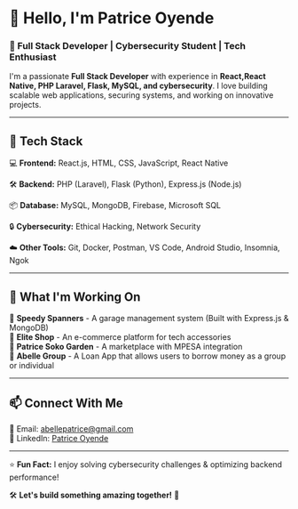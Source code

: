 # 👋 Hello, I'm Patrice Oyende  

### 🚀 Full Stack Developer | Cybersecurity Student | Tech Enthusiast  

I'm a passionate **Full Stack Developer** with experience in **React,React Native, PHP Laravel, Flask, MySQL, and cybersecurity**. I love building scalable web applications, securing systems, and working on innovative projects.  

---

## 🔧 Tech Stack  
💻 **Frontend:** React.js, HTML, CSS, JavaScript, React Native

🛠️ **Backend:** PHP (Laravel), Flask (Python),  Express.js (Node.js) 

📦 **Database:** MySQL, MongoDB, Firebase, Microsoft SQL

🔒 **Cybersecurity:** Ethical Hacking, Network Security  

☁️ **Other Tools:** Git, Docker, Postman, VS Code, Android Studio, Insomnia, Ngok 

---

## 🌱 What I'm Working On  
🔹 **Speedy Spanners** - A garage management system (Built with Express.js & MongoDB)  
🔹 **Elite Shop** - An e-commerce platform for tech accessories  
🔹 **Patrice Soko Garden** - A marketplace with MPESA integration  
🔹 **Abelle Group** - A Loan App that allows users to borrow money as a group or individual



---

## 📫 Connect With Me  
📧 Email: [abellepatrice@gmail.com](mailto:abellepatrice@gmail.com)  
🔗 LinkedIn: [Patrice Oyende](https://www.linkedin.com/in/patrice-oyende-84965b306/)  

---

⭐ **Fun Fact:** I enjoy solving cybersecurity challenges & optimizing backend performance!  

🛠️ **Let's build something amazing together!** 🚀
